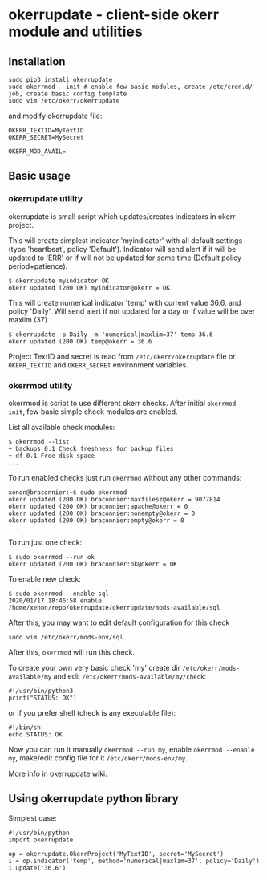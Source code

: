 # okerrupdate - client-side okerr module and utilities

## Installation 

~~~
sudo pip3 install okerrupdate
sudo okerrmod --init # enable few basic modules, create /etc/cron.d/ job, create basic config template
sudo vim /etc/okerr/okerrupdate
~~~

and modify okerrupdate file:
~~~
OKERR_TEXTID=MyTextID
OKERR_SECRET=MySecret

OKERR_MOD_AVAIL=
~~~

## Basic usage

### okerrupdate utility

okerrupdate is small script which updates/creates indicators in okerr project. 

This will create simplest indicator 'myindicator' with all default settings (type 'heartbeat', policy 'Default').
Indicator will send alert if it will be updated to 'ERR' or if will not be updated for some time 
(Default policy period+patience).
~~~
$ okerrupdate myindicator OK
okerr updated (200 OK) myindicator@okerr = OK
~~~

This will create numerical indicator 'temp' with current value 36.6, and policy 'Daily'. Will send alert if not updated 
for a day or if value will be over maxlim (37).
~~~
$ okerrupdate -p Daily -m 'numerical|maxlim=37' temp 36.6
okerr updated (200 OK) temp@okerr = 36.6
~~~ 

Project TextID and secret is read from `/etc/okerr/okerrupdate` file or `OKERR_TEXTID` and `OKERR_SECRET` environment 
variables.


### okerrmod utility
okerrmod is script to use different okerr checks. After initial `okerrmod --init`, few basic simple check modules 
are enabled.

List all available check modules:
~~~
$ okerrmod --list
+ backups 0.1 Check freshness for backup files
+ df 0.1 Free disk space
...
~~~

To run enabled checks just run `okerrmod` without any other commands:
~~~
xenon@braconnier:~$ sudo okerrmod 
okerr updated (200 OK) braconnier:maxfilesz@okerr = 9077814
okerr updated (200 OK) braconnier:apache@okerr = 0
okerr updated (200 OK) braconnier:nonempty@okerr = 0
okerr updated (200 OK) braconnier:empty@okerr = 0
...
~~~

To run just one check:
~~~
$ sudo okerrmod --run ok
okerr updated (200 OK) braconnier:ok@okerr = OK
~~~

To enable new check:
~~~
$ sudo okerrmod --enable sql
2020/01/17 18:46:58 enable /home/xenon/repo/okerrupdate/okerrupdate/mods-available/sql
~~~

After this, you may want to edit default configuration for this check
~~~
sudo vim /etc/okerr/mods-env/sql
~~~

After this, `okerrmod` will run this check.

To create your own very basic check 'my' create dir `/etc/okerr/mods-available/my` and edit `/etc/okerr/mods-available/my/check`:
~~~
#!/usr/bin/python3
print("STATUS: OK")
~~~
or if you prefer shell (check is any executable file):
~~~
#!/bin/sh
echo STATUS: OK
~~~

Now you can run it manually `okerrmod --run my`, enable `okerrmod --enable my`, make/edit config file for it 
`/etc/okerr/mods-env/my`.

More info in [okerrupdate wiki](https://gitlab.com/yaroslaff/okerrupdate/-/wikis/home).


## Using okerrupdate python library
Simplest case:
~~~
#!/usr/bin/python
import okerrupdate

op = okerrupdate.OkerrProject('MyTextID', secret='MySecret')
i = op.indicator('temp', method='numerical|maxlim=37', policy='Daily')
i.update('36.6')
~~~
